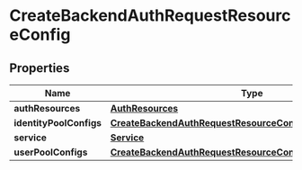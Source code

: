 

# CreateBackendAuthRequestResourceConfig


## Properties

| Name | Type | Description | Notes |
|------------ | ------------- | ------------- | -------------|
|**authResources** | [**AuthResources**](AuthResources.md) |  |  |
|**identityPoolConfigs** | [**CreateBackendAuthRequestResourceConfigIdentityPoolConfigs**](CreateBackendAuthRequestResourceConfigIdentityPoolConfigs.md) |  |  [optional] |
|**service** | [**Service**](Service.md) |  |  |
|**userPoolConfigs** | [**CreateBackendAuthRequestResourceConfigUserPoolConfigs**](CreateBackendAuthRequestResourceConfigUserPoolConfigs.md) |  |  |



